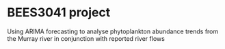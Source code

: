 # BEES3041 project

Using ARIMA forecasting to analyse phytoplankton abundance trends from the Murray river in conjunction with reported river flows 
